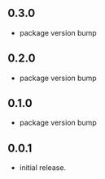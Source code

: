 ## 0.3.0
* package version bump

## 0.2.0
* package version bump

## 0.1.0
* package version bump

## 0.0.1
* initial release.
